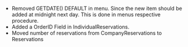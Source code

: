  - Removed GETDATE() DEFAULT in menu. Since the new item should be added at midnight next day. This is done in menus respective procedure.
 - Added a OrderID Field in IndividualReservations.
 - Moved number of reservations from CompanyReservations to Reservations